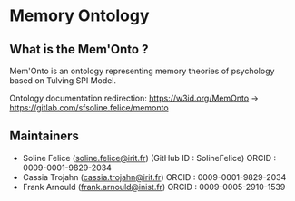 # Memory Ontology

## What is the Mem'Onto ?

Mem'Onto is an ontology representing memory theories of psychology based on Tulving SPI Model.

Ontology documentation redirection: https://w3id.org/MemOnto -> https://gitlab.com/sfsoline.felice/memonto

## Maintainers
* Soline Felice (soline.felice@irit.fr) (GitHub ID : SolineFelice) ORCID : 0009-0001-9829-2034
* Cassia Trojahn (cassia.trojahn@irit.fr) ORCID : 0009-0001-9829-2034
* Frank Arnould (frank.arnould@inist.fr) ORCID : 0009-0005-2910-1539
